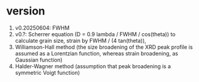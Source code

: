 # version
1. v0.20250604: FWHM
2. v0.?: Scherrer equation (D = 0.9 lambda / FWHM / cos(theta)) to calculate grain size, strain by FWHM / (4 tan(theta)),
3. Williamson-Hall method (the size broadening of the XRD peak profile is assumed as a Lorentzian function, whereas strain broadening, as Gaussian function)
4. Halder-Wagner method (assumption that peak broadening is a symmetric Voigt function)
